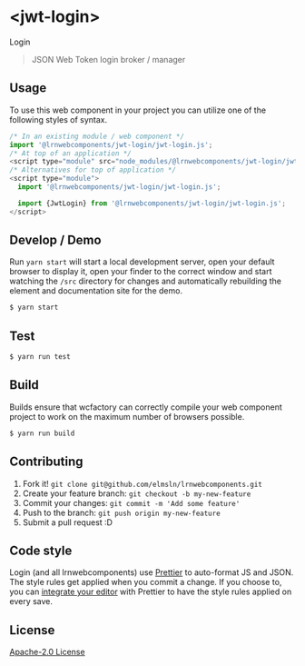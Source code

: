 # &lt;jwt-login&gt;

Login
> JSON Web Token login broker / manager

## Usage
To use this web component in your project you can utilize one of the following styles of syntax.

```js
/* In an existing module / web component */
import '@lrnwebcomponents/jwt-login/jwt-login.js';
/* At top of an application */
<script type="module" src="node_modules/@lrnwebcomponents/jwt-login/jwt-login.js"></script>
/* Alternatives for top of application */
<script type="module">
  import '@lrnwebcomponents/jwt-login/jwt-login.js';

  import {JwtLogin} from '@lrnwebcomponents/jwt-login/jwt-login.js';
</script>
```

## Develop / Demo
Run `yarn start` will start a local development server, open your default browser to display it, open your finder to the correct window and start watching the `/src` directory for changes and automatically rebuilding the element and documentation site for the demo.
```bash
$ yarn start
```

## Test

```bash
$ yarn run test
```

## Build
Builds ensure that wcfactory can correctly compile your web component project to
work on the maximum number of browsers possible.
```bash
$ yarn run build
```

## Contributing

1. Fork it! `git clone git@github.com/elmsln/lrnwebcomponents.git`
2. Create your feature branch: `git checkout -b my-new-feature`
3. Commit your changes: `git commit -m 'Add some feature'`
4. Push to the branch: `git push origin my-new-feature`
5. Submit a pull request :D

## Code style

Login (and all lrnwebcomponents) use [Prettier][prettier] to auto-format JS and JSON.  The style rules get applied when you commit a change.  If you choose to, you can [integrate your editor][prettier-ed] with Prettier to have the style rules applied on every save.

[prettier]: https://github.com/prettier/prettier/
[prettier-ed]: https://github.com/prettier/prettier/#editor-integration
[polyserve]: https://github.com/Polymer/polyserve
[web-component-tester]: https://github.com/Polymer/web-component-tester

## License
[Apache-2.0 License](http://opensource.org/licenses/Apache-2.0)